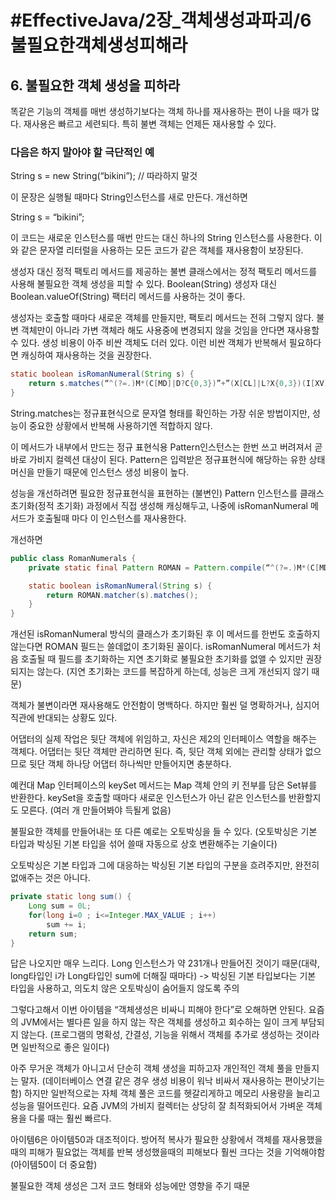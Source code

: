 # #EffectiveJava/2장_객체생성과파괴/6불필요한객체생성피해라

## 6. 불필요한 객체 생성을 피하라

똑같은 기능의 객체를 매번 생성하기보다는 객체 하나를 재사용하는 편이 나을 때가 많다. 재사용은 빠르고 세련되다. 특히 불변 객체는 언제든 재사용할 수 있다.


### 다음은 하지 말아야 할 극단적인 예

String s = new String(“bikini”); // 따라하지 말것

이 문장은 실행될 때마다 String인스턴스를 새로 만든다. 개선하면

String s = “bikini”;

이 코드는 새로운 인스턴스를 매번 만드는 대신 하나의 String 인스턴스를 사용한다. 이와 같은 문자열 리터럴을 사용하는 모든 코드가 같은 객체를 재사용함이 보장된다.

생성자 대신 정적 팩토리 메서드를 제공하는 불변 클래스에서는 정적 팩토리 메서드를 사용해 불필요한 객체 생성을 피할 수 있다. Boolean(String) 생성자 대신 Boolean.valueOf(String) 팩터리 메서드를 사용하는 것이 좋다.

생성자는 호출할 때마다 새로운 객체를 만들지만, 팩토리 메서드는 전혀 그렇지 않다. 불변 객체만이 아니라 가변 객체라 해도 사용중에 변경되지 않을 것임을 안다면 재사용할 수 있다. 생성 비용이 아주 비싼 객체도 더러 있다. 이런 비싼 객체가 반복해서 필요하다면 캐싱하여 재사용하는 것을 권장한다.

```java
static boolean isRomanNumeral(String s) {
	return s.matches(“^(?=.)M*(C[MD]|D?C{0,3})”+”(X[CL]|L?X{0,3})(I[XV]|V?I{0,3})$”);
}
```

String.matches는 정규표현식으로 문자열 형태를 확인하는 가장 쉬운 방법이지만, 성능이 중요한 상황에서 반복해 사용하기엔 적합하지 않다.

이 메서드가 내부에서 만드는 정규 표현식용 Pattern인스턴스는 한번 쓰고 버려져서 곧바로 가비지 컬렉션 대상이 된다. Pattern은 입력받은 정규표현식에 해당하는 유한 상태 머신을 만들기 때문에 인스턴스 생성 비용이 높다.

성능을 개선하려면 필요한 정규표현식을 표현하는 (불변인) Pattern 인스턴스를 클래스 초기화(정적 초기화) 과정에서 직접 생성해 캐싱해두고, 나중에 isRomanNumeral 메서드가 호출될때 마다 이 인스턴스를 재사용한다.

개선하면
```java
public class RomanNumerals {
	private static final Pattern ROMAN = Pattern.compile(“^(?=.)M*(C[MD]|D?C{0,3})”+”(X[CL]|L?X{0,3})(I[XV]|V?I{0,3})$”);

	static boolean isRomanNumeral(String s) {
		return ROMAN.matcher(s).matches();
	}
}
```

개선된 isRomanNumeral 방식의 클래스가 초기화된 후 이 메서드를 한번도 호출하지 않는다면 ROMAN 필드는 쓸데없이 초기화된 꼴이다. isRomanNumeral 메서드가 처음 호출될 때 필드를 초기화하는 지연 초기화로 불필요한 초기화를 없앨 수 있지만 권장되지는 않는다. (지연 초기화는 코드를 복잡하게 하는데, 성능은 크게 개선되지 않기 때문)

객체가 불변이라면 재사용해도 안전함이 명백하다. 하지만 훨씬 덜 명확하거나, 심지어 직관에 반대되는 상황도 있다.

어댑터의 실제 작업은 뒷단 객체에 위임하고, 자신은 제2의 인터페이스 역할을 해주는 객체다. 어댑터는 뒷단 객체만 관리하면 된다. 즉, 뒷단 객체 외에는 관리할 상태가 없으므로 뒷단 객체 하나당 어댑터 하나씩만 만들어지면 충분하다.

예컨대 Map 인터페이스의 keySet 메서드는 Map 객체 안의 키 전부를 담은 Set뷰를 반환한다. keySet을 호출할 때마다  새로운 인스턴스가 아닌 같은 인스턴스를 반환할지도 모른다. (여러 개 만들어봐야 득될게 없음)

불필요한 객체를 만들어내는 또 다른 예로는 오토박싱을 들 수 있다. (오토박싱은 기본 타입과 박싱된 기본 타입을 섞어 쓸때 자동으로 상호 변환해주는 기술이다)

오토박싱은 기본 타입과 그에 대응하는 박싱된 기본 타입의 구분을 흐려주지만, 완전히 없애주는 것은 아니다.

```java
private static long sum() {
	Long sum = 0L;
	for(long i=0 ; i<=Integer.MAX_VALUE ; i++)
		sum += i;
	return sum;
}
```

답은 나오지만 매우 느리다. Long 인스턴스가 약 231개나 만들어진 것이기 때문(대략, long타입인 i가 Long타입인 sum에 더해질 때마다)
-> 박싱된 기본 타입보다는 기본 타입을 사용하고, 의도치 않은 오토박싱이 숨어들지 않도록 주의

그렇다고해서 이번 아이템을 “객체생성은 비싸니 피해야 한다”로 오해하면 안된다. 요즘의 JVM에서는 별다른 일을 하지 않는 작은 객체를 생성하고 회수하는 일이 크게 부담되지 않는다. (프로그램의 명확성, 간결성, 기능을 위해서 객체를 추가로 생성하는 것이라면 일반적으로 좋은 일이다)

아주 무거운 객체가 아니고서 단순히 객체 생성을 피하고자 개인적인 객체 풀을 만들지는 말자. (데이터베이스 연결 같은 경우 생성 비용이 워낙 비싸서 재사용하는 편이낫기는 함)
하지만 일반적으로는 자체 객체 풀은 코드를 헷갈리게하고 메모리 사용량을 늘리고 성능을 떨어뜨린다. 요즘 JVM의 가비지 컬렉터는 상당히 잘 최적화되어서 가벼운 객체용을 다룰 때는 훨씬 빠르다.

아이템6은 아이템50과 대조적이다. 방어적 복사가 필요한 상황에서 객체를 재사용했을때의 피해가 필요없는 객체를 반복 생성했을때의 피해보다 훨씬 크다는 것을 기억해야함
(아이템50이 더 중요함)

불필요한 객체 생성은 그저 코드 형태와 성능에만 영향을 주기 때문





